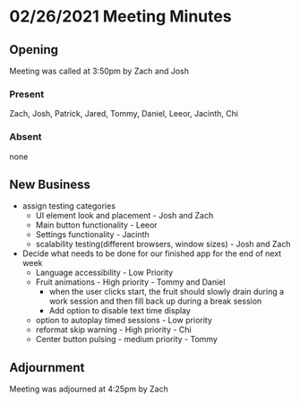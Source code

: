 # 02/26/2021 Meeting Minutes

## Opening

Meeting was called at 3:50pm by Zach and Josh

### Present

Zach, Josh, Patrick, Jared, Tommy, Daniel, Leeor, Jacinth, Chi
### Absent

none

## New Business

- assign testing categories
  - UI element look and placement - Josh and Zach
  - Main button functionality - Leeor
  - Settings functionality - Jacinth
  - scalability testing(different browsers, window sizes) - Josh and Zach
- Decide what needs to be done for our finished app for the end of next week
  - Language accessibility - Low Priority
  - Fruit animations - High priority - Tommy and Daniel
    - when the user clicks start, the fruit should slowly drain during a work session and then fill back up during a break session
    - Add option to disable text time display
  - option to autoplay timed sessions - Low priority
  - reformat skip warning - High priority - Chi
  - Center button pulsing - medium priority - Tommy


## Adjournment

Meeting was adjourned at 4:25pm by Zach
